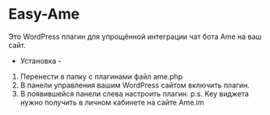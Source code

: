 # Easy-Ame
Это WordPress плагин для упрощённой интеграции чат бота Ame на ваш сайт.
- Установка -
1. Перенести в папку с плагинами файл ame.php
2. В панели управления вашим WordPress сайтом включить плагин.
3. В появившейся панели слева настроить плагин.
p.s. Key виджета нужно получить в личном кабинете на сайте Ame.im
